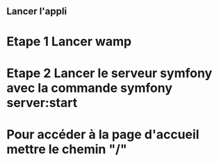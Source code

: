 ## Lancer l'appli

# Etape 1 Lancer wamp

# Etape 2 Lancer le serveur symfony avec la commande symfony server:start

# Pour accéder à la page d'accueil mettre le chemin "/"
